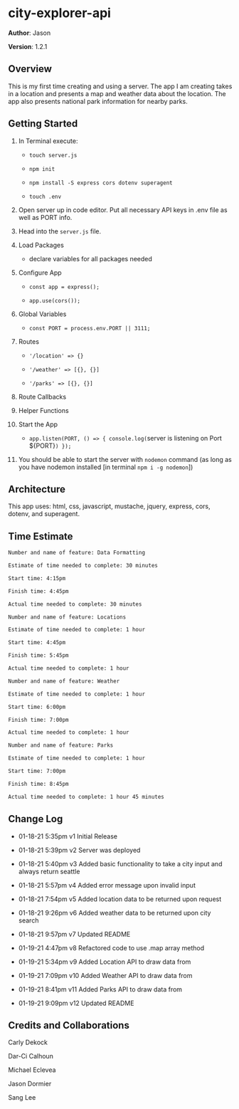 # city-explorer-api

**Author**: Jason

**Version**: 1.2.1 <!--(increment the patch/fix version number if you make more commits past your first submission)-->

## Overview

This is my first time creating and using a server. The app I am creating takes in a location and presents a map and weather data about the location. The app also presents national park information for nearby parks.
<!-- Provide a high level overview of what this application is and why you are building it, beyond the fact that it's an assignment for this class. (i.e. What's your problem domain?) -->

## Getting Started

1. In Terminal execute:

   - `touch server.js`

   - `npm init`

   - `npm install -S express cors dotenv superagent`

   - `touch .env`

1. Open server up in code editor. Put all necessary API keys in .env file as well as PORT info.

1. Head into the `server.js` file.

1. Load Packages

   - declare variables for all packages needed

1. Configure App

   - `const app = express();`

   - `app.use(cors());`

1. Global Variables

   - `const PORT = process.env.PORT || 3111;`

1. Routes

   - `'/location' => {}`

   - `'/weather' => [{}, {}]`

   - `'/parks' => [{}, {}]`

1. Route Callbacks

1. Helper Functions

1. Start the App

   - `app.listen(PORT, () => { console.log(`server is listening on Port ${PORT}`) });`

1. You should be able to start the server with `nodemon` command (as long as you have nodemon installed [in terminal `npm i -g nodemon`])

## Architecture

This app uses: html, css, javascript, mustache, jquery, express, cors, dotenv, and superagent.
<!-- Provide a detailed description of the application design. What technologies (languages, libraries, etc) you're using, and any other relevant design information. -->

## Time Estimate

```html
Number and name of feature: Data Formatting

Estimate of time needed to complete: 30 minutes

Start time: 4:15pm

Finish time: 4:45pm

Actual time needed to complete: 30 minutes
```

```html
Number and name of feature: Locations

Estimate of time needed to complete: 1 hour

Start time: 4:45pm

Finish time: 5:45pm

Actual time needed to complete: 1 hour
```

```html
Number and name of feature: Weather

Estimate of time needed to complete: 1 hour

Start time: 6:00pm

Finish time: 7:00pm

Actual time needed to complete: 1 hour
```

```html
Number and name of feature: Parks

Estimate of time needed to complete: 1 hour

Start time: 7:00pm

Finish time: 8:45pm

Actual time needed to complete: 1 hour 45 minutes
```

## Change Log

- 01-18-21 5:35pm v1 Initial Release

- 01-18-21 5:39pm v2 Server was deployed

- 01-18-21 5:40pm v3 Added basic functionality to take a city input and always return seattle

- 01-18-21 5:57pm v4 Added error message upon invalid input

- 01-18-21 7:54pm v5 Added location data to be returned upon request

- 01-18-21 9:26pm v6 Added weather data to be returned upon city search

- 01-18-21 9:57pm v7 Updated README

- 01-19-21 4:47pm v8 Refactored code to use .map array method

- 01-19-21 5:34pm v9 Added Location API to draw data from

- 01-19-21 7:09pm v10 Added Weather API to draw data from

- 01-19-21 8:41pm v11 Added Parks API to draw data from

- 01-19-21 9:09pm v12 Updated README

## Credits and Collaborations

Carly Dekock

Dar-Ci Calhoun

Michael Eclevea

Jason Dormier

Sang Lee
